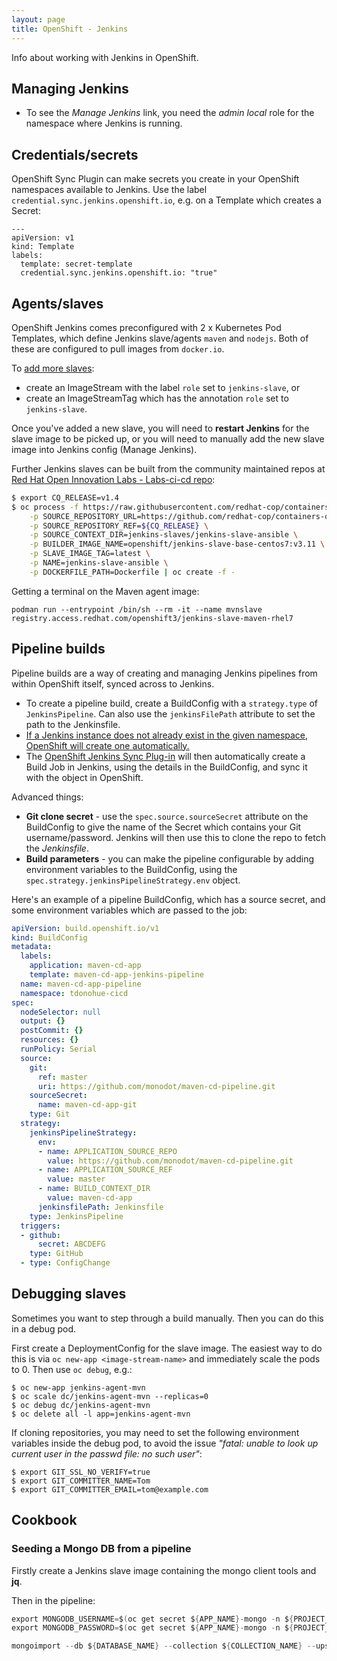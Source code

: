 ```yaml
---
layout: page
title: OpenShift - Jenkins
---
```


Info about working with Jenkins in OpenShift.

## Managing Jenkins

- To see the _Manage Jenkins_ link, you need the _admin local_ role for the namespace where Jenkins is running.

## Credentials/secrets

OpenShift Sync Plugin can make secrets you create in your OpenShift namespaces available to Jenkins. Use the label `credential.sync.jenkins.openshift.io`, e.g. on a Template which creates a Secret:

```
---
apiVersion: v1
kind: Template
labels:
  template: secret-template
  credential.sync.jenkins.openshift.io: "true"
```

## Agents/slaves

OpenShift Jenkins comes preconfigured with 2 x Kubernetes Pod Templates, which define Jenkins slave/agents `maven` and `nodejs`. Both of these are configured to pull images from `docker.io`.

To [add more slaves][addslaves]:

- create an ImageStream with the label `role` set to `jenkins-slave`, or
- create an ImageStreamTag which has the annotation `role` set to `jenkins-slave`.

Once you've added a new slave, you will need to **restart Jenkins** for the slave image to be picked up, or you will need to manually add the new slave image into Jenkins config (Manage Jenkins).

Further Jenkins slaves can be built from the community maintained repos at [Red Hat Open Innovation Labs - Labs-ci-cd repo][rht-labs-jenkins-slaves]:

```bash
$ export CQ_RELEASE=v1.4
$ oc process -f https://raw.githubusercontent.com/redhat-cop/containers-quickstarts/${CQ_RELEASE}/jenkins-slaves/templates/jenkins-slave-generic-template.yml \
    -p SOURCE_REPOSITORY_URL=https://github.com/redhat-cop/containers-quickstarts.git \
    -p SOURCE_REPOSITORY_REF=${CQ_RELEASE} \
    -p SOURCE_CONTEXT_DIR=jenkins-slaves/jenkins-slave-ansible \
    -p BUILDER_IMAGE_NAME=openshift/jenkins-slave-base-centos7:v3.11 \
    -p SLAVE_IMAGE_TAG=latest \
    -p NAME=jenkins-slave-ansible \
    -p DOCKERFILE_PATH=Dockerfile | oc create -f -
```

Getting a terminal on the Maven agent image:

    podman run --entrypoint /bin/sh --rm -it --name mvnslave registry.access.redhat.com/openshift3/jenkins-slave-maven-rhel7


## Pipeline builds

Pipeline builds are a way of creating and managing Jenkins pipelines from within OpenShift itself, synced across to Jenkins.

- To create a pipeline build, create a BuildConfig with a `strategy.type` of `JenkinsPipeline`. Can also use the `jenkinsFilePath` attribute to set the path to the Jenkinsfile.
- [If a Jenkins instance does not already exist in the given namespace, OpenShift will create one automatically.][create-jenkins]
- The [OpenShift Jenkins Sync Plug-in][syncplugin] will then automatically create a Build Job in Jenkins, using the details in the BuildConfig, and sync it with the object in OpenShift.

Advanced things:

- **Git clone secret** - use the `spec.source.sourceSecret` attribute on the BuildConfig to give the name of the Secret which contains your Git username/password. Jenkins will then use this to clone the repo to fetch the _Jenkinsfile_.
- **Build parameters** - you can make the pipeline configurable by adding environment variables to the BuildConfig, using the `spec.strategy.jenkinsPipelineStrategy.env` object.

Here's an example of a pipeline BuildConfig, which has a source secret, and some environment variables which are passed to the job:

```yaml
apiVersion: build.openshift.io/v1
kind: BuildConfig
metadata:
  labels:
    application: maven-cd-app
    template: maven-cd-app-jenkins-pipeline
  name: maven-cd-app-pipeline
  namespace: tdonohue-cicd
spec:
  nodeSelector: null
  output: {}
  postCommit: {}
  resources: {}
  runPolicy: Serial
  source:
    git:
      ref: master
      uri: https://github.com/monodot/maven-cd-pipeline.git
    sourceSecret:
      name: maven-cd-app-git
    type: Git
  strategy:
    jenkinsPipelineStrategy:
      env:
      - name: APPLICATION_SOURCE_REPO
        value: https://github.com/monodot/maven-cd-pipeline.git
      - name: APPLICATION_SOURCE_REF
        value: master
      - name: BUILD_CONTEXT_DIR
        value: maven-cd-app
      jenkinsfilePath: Jenkinsfile
    type: JenkinsPipeline
  triggers:
  - github:
      secret: ABCDEFG
    type: GitHub
  - type: ConfigChange
```

## Debugging slaves

Sometimes you want to step through a build manually. Then you can do this in a debug pod.

First create a DeploymentConfig for the slave image. The easiest way to do this is via `oc new-app <image-stream-name>` and immediately scale the pods to 0. Then use `oc debug`, e.g.:

    $ oc new-app jenkins-agent-mvn
    $ oc scale dc/jenkins-agent-mvn --replicas=0
    $ oc debug dc/jenkins-agent-mvn
    $ oc delete all -l app=jenkins-agent-mvn

If cloning repositories, you may need to set the following environment variables inside the debug pod, to avoid the issue _"fatal: unable to look up current user in the passwd file: no such user"_:

    $ export GIT_SSL_NO_VERIFY=true
    $ export GIT_COMMITTER_NAME=Tom
    $ export GIT_COMMITTER_EMAIL=tom@example.com

## Cookbook

### Seeding a Mongo DB from a pipeline

Firstly create a Jenkins slave image containing the mongo client tools and **jq**.

Then in the pipeline:

```java
export MONGODB_USERNAME=$(oc get secret ${APP_NAME}-mongo -n ${PROJECT_NAMESPACE} -o json --export | jq -r '.data."database-user"' | base64 -d -)
export MONGODB_PASSWORD=$(oc get secret ${APP_NAME}-mongo -n ${PROJECT_NAMESPACE} -o json --export | jq -r '.data."database-password"' | base64 -d -)

mongoimport --db ${DATABASE_NAME} --collection ${COLLECTION_NAME} --upsert --upsertFields=name --file seed/${COLLECTION_NAME}.json --jsonArray --username=${MONGODB_USERNAME} --password=${MONGODB_PASSWORD} --host=${APP_NAME}-mongo.${PROJECT_NAMESPACE}.svc.cluster.local:27017
```

[create-jenkins]: https://docs.openshift.com/container-platform/3.9/architecture/core_concepts/builds_and_image_streams.html#pipeline-build
[syncplugin]: https://github.com/openshift/jenkins-sync-plugin
[addslaves]: https://docs.okd.io/latest/using_images/other_images/jenkins.html
[rht-labs-jenkins-slaves]: https://github.com/rht-labs/labs-ci-cd/tree/master/params/jenkins-slaves
